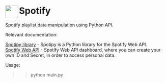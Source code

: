 # Spotify <img align="left" width="40" height="40" src="https://encrypted-tbn0.gstatic.com/images?q=tbn%3AANd9GcTBf0n6RcEfdxY_dHOGGgdaiT4RWRj1s8Ti0KX6p2lmvv3oHPg_">

Spotify playlist data manipulation using Python API.

Relevant documentation:

[Spotipy library](https://spotipy.readthedocs.io/en/2.19.0/#) - Spotipy is a Python library for the Spotify Web API. <br>
[Spotify Web API](https://developer.spotify.com/dashboard/) - Spotify Web API dashboard, where you can create your own ID and Secret, in order to access personal data.

Usage:

>> python main.py
